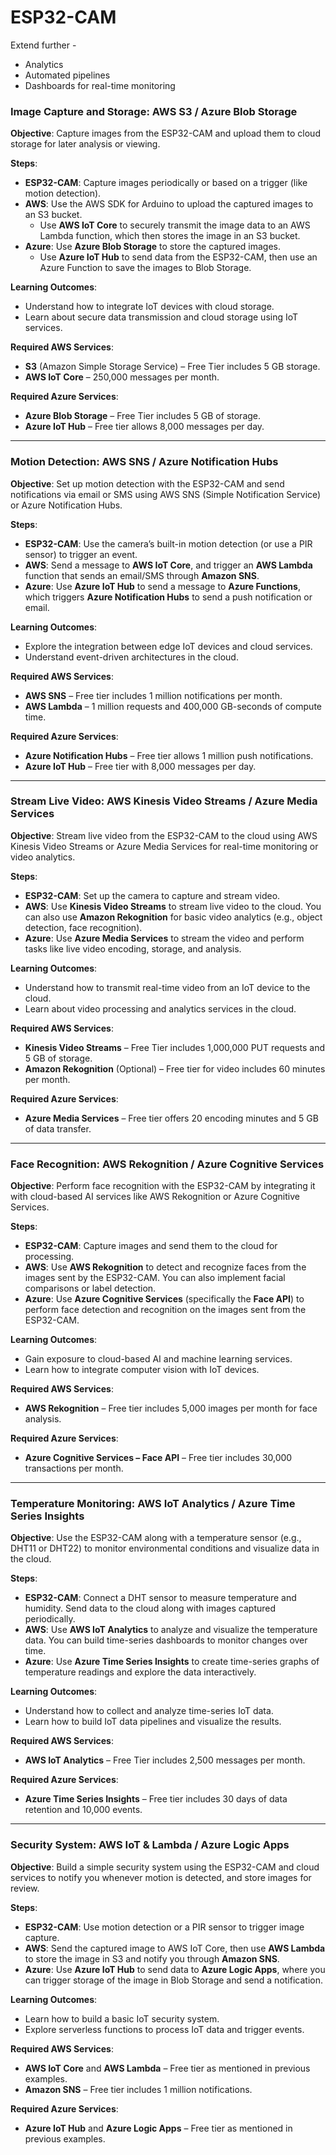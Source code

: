 # ESP32-CAM

Extend further - 
- Analytics
- Automated pipelines
- Dashboards for real-time monitoring

### Image Capture and Storage: AWS S3 / Azure Blob Storage
   **Objective**: Capture images from the ESP32-CAM and upload them to cloud storage for later analysis or viewing.

   **Steps**:
   - **ESP32-CAM**: Capture images periodically or based on a trigger (like motion detection).
   - **AWS**: Use the AWS SDK for Arduino to upload the captured images to an S3 bucket.
     - Use **AWS IoT Core** to securely transmit the image data to an AWS Lambda function, which then stores the image in an S3 bucket.
   - **Azure**: Use **Azure Blob Storage** to store the captured images.
     - Use **Azure IoT Hub** to send data from the ESP32-CAM, then use an Azure Function to save the images to Blob Storage.

   **Learning Outcomes**:
   - Understand how to integrate IoT devices with cloud storage.
   - Learn about secure data transmission and cloud storage using IoT services.

   **Required AWS Services**:
   - **S3** (Amazon Simple Storage Service) – Free Tier includes 5 GB storage.
   - **AWS IoT Core** – 250,000 messages per month.

   **Required Azure Services**:
   - **Azure Blob Storage** – Free Tier includes 5 GB of storage.
   - **Azure IoT Hub** – Free tier allows 8,000 messages per day.

---

### Motion Detection: AWS SNS / Azure Notification Hubs
   **Objective**: Set up motion detection with the ESP32-CAM and send notifications via email or SMS using AWS SNS (Simple Notification Service) or Azure Notification Hubs.

   **Steps**:
   - **ESP32-CAM**: Use the camera’s built-in motion detection (or use a PIR sensor) to trigger an event.
   - **AWS**: Send a message to **AWS IoT Core**, and trigger an **AWS Lambda** function that sends an email/SMS through **Amazon SNS**.
   - **Azure**: Use **Azure IoT Hub** to send a message to **Azure Functions**, which triggers **Azure Notification Hubs** to send a push notification or email.

   **Learning Outcomes**:
   - Explore the integration between edge IoT devices and cloud services.
   - Understand event-driven architectures in the cloud.

   **Required AWS Services**:
   - **AWS SNS** – Free tier includes 1 million notifications per month.
   - **AWS Lambda** – 1 million requests and 400,000 GB-seconds of compute time.

   **Required Azure Services**:
   - **Azure Notification Hubs** – Free tier allows 1 million push notifications.
   - **Azure IoT Hub** – Free tier with 8,000 messages per day.

---

### Stream Live Video: AWS Kinesis Video Streams / Azure Media Services
   **Objective**: Stream live video from the ESP32-CAM to the cloud using AWS Kinesis Video Streams or Azure Media Services for real-time monitoring or video analytics.

   **Steps**:
   - **ESP32-CAM**: Set up the camera to capture and stream video.
   - **AWS**: Use **Kinesis Video Streams** to stream live video to the cloud. You can also use **Amazon Rekognition** for basic video analytics (e.g., object detection, face recognition).
   - **Azure**: Use **Azure Media Services** to stream the video and perform tasks like live video encoding, storage, and analysis.

   **Learning Outcomes**:
   - Understand how to transmit real-time video from an IoT device to the cloud.
   - Learn about video processing and analytics services in the cloud.

   **Required AWS Services**:
   - **Kinesis Video Streams** – Free Tier includes 1,000,000 PUT requests and 5 GB of storage.
   - **Amazon Rekognition** (Optional) – Free tier for video includes 60 minutes per month.

   **Required Azure Services**:
   - **Azure Media Services** – Free tier offers 20 encoding minutes and 5 GB of data transfer.

---

### Face Recognition: AWS Rekognition / Azure Cognitive Services
   **Objective**: Perform face recognition with the ESP32-CAM by integrating it with cloud-based AI services like AWS Rekognition or Azure Cognitive Services.

   **Steps**:
   - **ESP32-CAM**: Capture images and send them to the cloud for processing.
   - **AWS**: Use **AWS Rekognition** to detect and recognize faces from the images sent by the ESP32-CAM. You can also implement facial comparisons or label detection.
   - **Azure**: Use **Azure Cognitive Services** (specifically the **Face API**) to perform face detection and recognition on the images sent from the ESP32-CAM.

   **Learning Outcomes**:
   - Gain exposure to cloud-based AI and machine learning services.
   - Learn how to integrate computer vision with IoT devices.

   **Required AWS Services**:
   - **AWS Rekognition** – Free tier includes 5,000 images per month for face analysis.

   **Required Azure Services**:
   - **Azure Cognitive Services – Face API** – Free tier includes 30,000 transactions per month.

---

### Temperature Monitoring: AWS IoT Analytics / Azure Time Series Insights
   **Objective**: Use the ESP32-CAM along with a temperature sensor (e.g., DHT11 or DHT22) to monitor environmental conditions and visualize data in the cloud.

   **Steps**:
   - **ESP32-CAM**: Connect a DHT sensor to measure temperature and humidity. Send data to the cloud along with images captured periodically.
   - **AWS**: Use **AWS IoT Analytics** to analyze and visualize the temperature data. You can build time-series dashboards to monitor changes over time.
   - **Azure**: Use **Azure Time Series Insights** to create time-series graphs of temperature readings and explore the data interactively.

   **Learning Outcomes**:
   - Understand how to collect and analyze time-series IoT data.
   - Learn how to build IoT data pipelines and visualize the results.

   **Required AWS Services**:
   - **AWS IoT Analytics** – Free Tier includes 2,500 messages per month.

   **Required Azure Services**:
   - **Azure Time Series Insights** – Free tier includes 30 days of data retention and 10,000 events.

---

### Security System: AWS IoT & Lambda / Azure Logic Apps
   **Objective**: Build a simple security system using the ESP32-CAM and cloud services to notify you whenever motion is detected, and store images for review.

   **Steps**:
   - **ESP32-CAM**: Use motion detection or a PIR sensor to trigger image capture.
   - **AWS**: Send the captured image to AWS IoT Core, then use **AWS Lambda** to store the image in S3 and notify you through **Amazon SNS**.
   - **Azure**: Use **Azure IoT Hub** to send data to **Azure Logic Apps**, where you can trigger storage of the image in Blob Storage and send a notification.

   **Learning Outcomes**:
   - Learn how to build a basic IoT security system.
   - Explore serverless functions to process IoT data and trigger events.

   **Required AWS Services**:
   - **AWS IoT Core** and **AWS Lambda** – Free tier as mentioned in previous examples.
   - **Amazon SNS** – Free tier includes 1 million notifications.

   **Required Azure Services**:
   - **Azure IoT Hub** and **Azure Logic Apps** – Free tier as mentioned in previous examples.